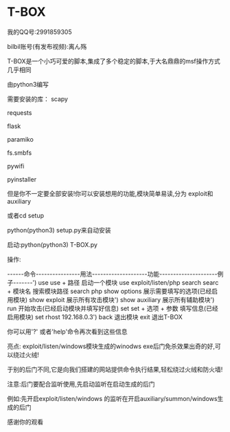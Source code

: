 # T-BOX

我的QQ号:2991859305

bilbil账号(有发布视频):离ん殇

T-BOX是一个小巧可爱的脚本,集成了多个稳定的脚本,于大名鼎鼎的msf操作方式几乎相同

由python3编写

需要安装的库：
  scapy
  
  requests
  
  flask
  
  paramiko
  
  fs.smbfs
  
  pywifi
  
  pyinstaller
 
 但是你不一定要全部安装!你可以安装想用的功能,模块简单易读,分为 exploit和auxiliary
 
 或者cd setup
 
 python(python3) setup.py来自动安装
 
 启动:python(python3) T-BOX.py
 
 操作:

------命令----------------用法--------------------功能---------------------例子-------')
      use              use + 路径             启动一个模块            use exploit/listen/php
     search            searc + 模块名         搜索模块路径            search php
  show options                         展示需要填写的选项(已经启用模块)
  show exploit                               展示所有攻击模块')
 show auxiliary                              展示所有辅助模块')
     run                              开始攻击(已经启动模块并填写好信息)
     set            set + 选项 + 参数      填写信息(已经启用模块)       set rhost 192.168.0.3') 
    back                                       退出模块
    exit                                       退出T-BOX

你可以用'?' 或者'help'命令再次看到这些信息

亮点:
  exploit/listen/windows模块生成的winodws exe后门免杀效果出奇的好,可以绕过火绒!
  
  于别的后门不同,它是向我们搭建的网站提供命令执行结果,轻松绕过火绒和防火墙!
  
 
 注意:后门要配合监听使用,先启动监听在启动生成的后门
 
 例如:先开启exploit/listen/windows 的监听在开启auxiliary/summon/windows生成的后门
 
      
 感谢你的观看
 
  
